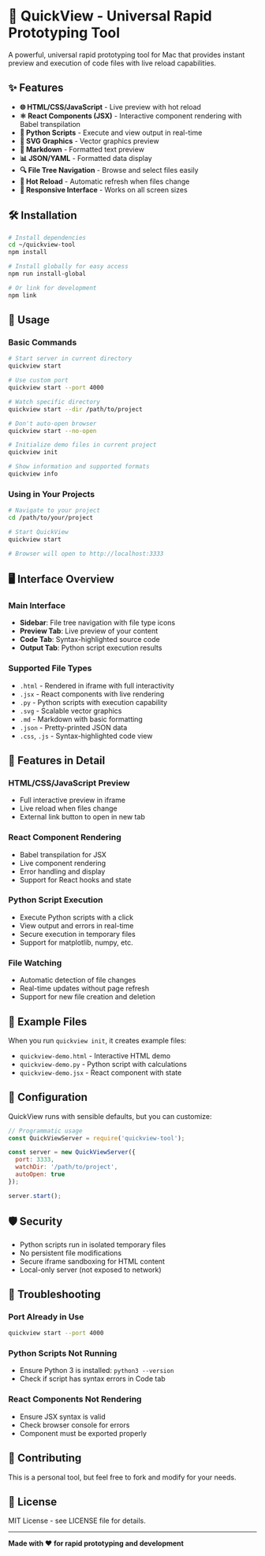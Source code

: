 # 🚀 QuickView - Universal Rapid Prototyping Tool

A powerful, universal rapid prototyping tool for Mac that provides instant preview and execution of code files with live reload capabilities.

## ✨ Features

- **🌐 HTML/CSS/JavaScript** - Live preview with hot reload
- **⚛️ React Components (JSX)** - Interactive component rendering with Babel transpilation
- **🐍 Python Scripts** - Execute and view output in real-time
- **🎨 SVG Graphics** - Vector graphics preview
- **📝 Markdown** - Formatted text preview
- **📊 JSON/YAML** - Formatted data display
- **🔍 File Tree Navigation** - Browse and select files easily
- **🔄 Hot Reload** - Automatic refresh when files change
- **📱 Responsive Interface** - Works on all screen sizes

## 🛠️ Installation

```bash
# Install dependencies
cd ~/quickview-tool
npm install

# Install globally for easy access
npm run install-global

# Or link for development
npm link
```

## 🚀 Usage

### Basic Commands

```bash
# Start server in current directory
quickview start

# Use custom port
quickview start --port 4000

# Watch specific directory
quickview start --dir /path/to/project

# Don't auto-open browser
quickview start --no-open

# Initialize demo files in current project
quickview init

# Show information and supported formats
quickview info
```

### Using in Your Projects

```bash
# Navigate to your project
cd /path/to/your/project

# Start QuickView
quickview start

# Browser will open to http://localhost:3333
```

## 🖥️ Interface Overview

### Main Interface
- **Sidebar**: File tree navigation with file type icons
- **Preview Tab**: Live preview of your content
- **Code Tab**: Syntax-highlighted source code
- **Output Tab**: Python script execution results

### Supported File Types
- `.html` - Rendered in iframe with full interactivity
- `.jsx` - React components with live rendering
- `.py` - Python scripts with execution capability
- `.svg` - Scalable vector graphics
- `.md` - Markdown with basic formatting
- `.json` - Pretty-printed JSON data
- `.css`, `.js` - Syntax-highlighted code view

## 🔧 Features in Detail

### HTML/CSS/JavaScript Preview
- Full interactive preview in iframe
- Live reload when files change
- External link button to open in new tab

### React Component Rendering
- Babel transpilation for JSX
- Live component rendering
- Error handling and display
- Support for React hooks and state

### Python Script Execution
- Execute Python scripts with a click
- View output and errors in real-time
- Secure execution in temporary files
- Support for matplotlib, numpy, etc.

### File Watching
- Automatic detection of file changes
- Real-time updates without page refresh
- Support for new file creation and deletion

## 📝 Example Files

When you run `quickview init`, it creates example files:

- `quickview-demo.html` - Interactive HTML demo
- `quickview-demo.py` - Python script with calculations
- `quickview-demo.jsx` - React component with state

## 🔧 Configuration

QuickView runs with sensible defaults, but you can customize:

```javascript
// Programmatic usage
const QuickViewServer = require('quickview-tool');

const server = new QuickViewServer({
  port: 3333,
  watchDir: '/path/to/project',
  autoOpen: true
});

server.start();
```

## 🛡️ Security

- Python scripts run in isolated temporary files
- No persistent file modifications
- Secure iframe sandboxing for HTML content
- Local-only server (not exposed to network)

## 🚨 Troubleshooting

### Port Already in Use
```bash
quickview start --port 4000
```

### Python Scripts Not Running
- Ensure Python 3 is installed: `python3 --version`
- Check if script has syntax errors in Code tab

### React Components Not Rendering
- Ensure JSX syntax is valid
- Check browser console for errors
- Component must be exported properly

## 🤝 Contributing

This is a personal tool, but feel free to fork and modify for your needs.

## 📄 License

MIT License - see LICENSE file for details.

---

**Made with ❤️ for rapid prototyping and development**